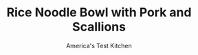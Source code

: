 ---
layout: ../../layouts/MarkdownPostLayout.astro
title: Rice Noodle Bowl with Pork and Scallions
author: America's Test Kitchen
pubDate: 2023-03-15
description: "The sauce mixture not only adds flavor to the meat during cooking but also doubles as a vinaigrette for the noodles."
image_url: https://res.cloudinary.com/hksqkdlah/image/upload/ar_1:1,c_fill,dpr_2.0,f_auto,fl_lossy.progressive.strip_profile,g_faces:auto,q_auto:low,w_344/34379_sfs-ricenoodlebowlporkscallions-26
tags: ["Main Courses","Pork","Weeknight"]
calories: 2512
protein: 25
carbohydrates: 51
fats: 
fiber: 1
ingredients: ["8 ounces, rice vermicelli","5 tablespoons, soy sauce","3 tablespoons, toasted sesame oil","1 1/2 tablespoons, grated fresh ginger","3 , garlic cloves, minced","1 English, cucumber, cut into 2-inch-long matchsticks","2 tablespoons, rice vinegar","1 pound, ground pork","4 , scallions, cut into 1-inch pieces","1/4 cup, fresh cilantro leaves"]
serves: 4
time: "30 minutes"
instructions: ["Bring 4 quarts water to boil in large pot. Off heat, add noodles and let sit until tender, about 5 minutes. Drain and rinse under cold water; set aside. Whisk soy sauce, 2 tablespoons oil, ginger, and garlic together in large bowl. Combine cucumber and vinegar in second bowl.","Heat remaining 1 tablespoon oil in 12-inch nonstick skillet over medium-high heat until shimmering. Add pork and cook, breaking up meat with wooden spoon, until browned, about 7 minutes. Stir in scallions and 2 tablespoons soy sauce mixture and cook until scallions have softened, about 2 minutes.","Add noodles to remaining soy sauce mixture and toss to combine. Divide noodles evenly among 4 bowls and top with pork, cucumber, and cilantro."]
nutrition: ["605 mg Potassium","346 mg Phosphorus","61 mg Calcium","2 mg Iron","57 mg Magnesium","1270 mg Sodium","3 mg Zinc","34 g Fat","5 mg Niacin (B3)","14 g Monounsaturated","6 g Polyunsaturated","6 mg Vitamin C","81 mg Cholesterol","10 g Saturated","1 g Fiber","25 µg Folate (food)","1 g Sugars","47 µg Vitamin K","186 g Water","51 g Carbs","25 µg Folate equivalent (total)","25 g Protein","16 µg Vitamin A","628 kcal Energy","2512 calories"]
notes: "For best results, make sure to shake off all excess water from the noodles after rinsing them."
---